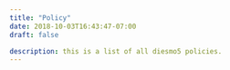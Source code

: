 ```yaml
---
title: "Policy"
date: 2018-10-03T16:43:47-07:00
draft: false

description: this is a list of all diesmo5 policies.
---
```

